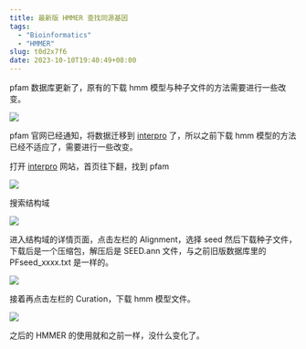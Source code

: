 ```yaml
---
title: 最新版 HMMER 查找同源基因
tags:
  - "Bioinformatics"
  - "HMMER"
slug: t0d2x7f6
date: 2023-10-10T19:40:49+08:00
---
```


pfam 数据库更新了，原有的下载 hmm 模型与种子文件的方法需要进行一些改变。

<!--more-->

![](https://gcore.jsdelivr.net/gh/yuanj82/static/blog/202310101943037.png)

pfam 官网已经通知，将数据迁移到 [interpro](https://www.ebi.ac.uk/interpro/) 了，所以之前下载 hmm 模型的方法已经不适应了，需要进行一些改变。

打开 [interpro](https://www.ebi.ac.uk/interpro/) 网站，首页往下翻，找到 pfam

![](https://gcore.jsdelivr.net/gh/yuanj82/static/blog/202310101946555.png)

搜索结构域

![](https://gcore.jsdelivr.net/gh/yuanj82/static/blog/202310101946291.png)

进入结构域的详情页面，点击左栏的 Alignment，选择 seed 然后下载种子文件，下载后是一个压缩包，解压后是 SEED.ann 文件，与之前旧版数据库里的 PFseed_xxxx.txt 是一样的。

![](https://gcore.jsdelivr.net/gh/yuanj82/static/blog/202310101950962.png)

接着再点击左栏的 Curation，下载 hmm 模型文件。

![](https://gcore.jsdelivr.net/gh/yuanj82/static/blog/202310101952002.png)

之后的 HMMER 的使用就和之前一样，没什么变化了。